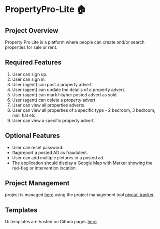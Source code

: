 # PropertyPro-Lite :house:

## Project Overview
Property Pro Lite is a platform where people can create and/or search properties for sale or rent.

## Required Features
1. User can sign up.
2. User can sign in.
3. User (agent) can post a property advert.
4. User (agent) can update the details of a property advert.
5. User (agent) can mark his/her posted advert as sold.
6. User (agent) can delete a property advert.
7. User can view all properties adverts.
8. User can view all properties of a specific type - 2 bedroom, 3 bedroom, mini flat etc.
9. User can view a specific property advert.

## Optional Features
* User can reset password.
* flag/report a posted AD as fraudulent.
* User can add multiple pictures to a posted ad.
* The application should display a Google Map with Marker showing the red-flag or
intervention location.

## Project Management
project is managed [here](https://www.pivotaltracker.com/n/projects/2354807) using the project management tool [pivotal tracker](www.pivotaltracler.com).

## Templates 
Ui templates are hosted on Github pages [here](evansinho.github.io/PropertyPro-lite/UI)